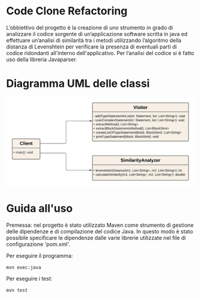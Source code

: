 # Code Clone Refactoring

L’obbiettivo del progetto è la creazione di uno strumento in grado di analizzare il codice sorgente di un’applicazione software scritta in java ed effettuare un’analisi di similarità tra i metodi utilizzando l’algoritmo della distanza di Levenshtein per verificare la presenza di eventuali parti di codice ridondanti all'interno dell'applicativo.
Per l’analisi del codice si è fatto uso della libreria Javaparser.

# Diagramma UML delle classi

![Image](https://github.com/Luca683/CodeCloneRefactoring/blob/main/Assets/UML%20delle%20classi.jpeg)

# Guida all'uso

Premessa: nel progetto è stato utilizzato Maven come strumento di gestione delle dipendenze e di compilazione del codice Java. In questo modo è stato possibile specificare le dipendenze dalle varie librerie utilizzate nel file di configurazione 'pom.xml'.


Per eseguire il programma:
```shell
mvn exec:java
```

Per eseguire i test:
```shell
mvn test
```